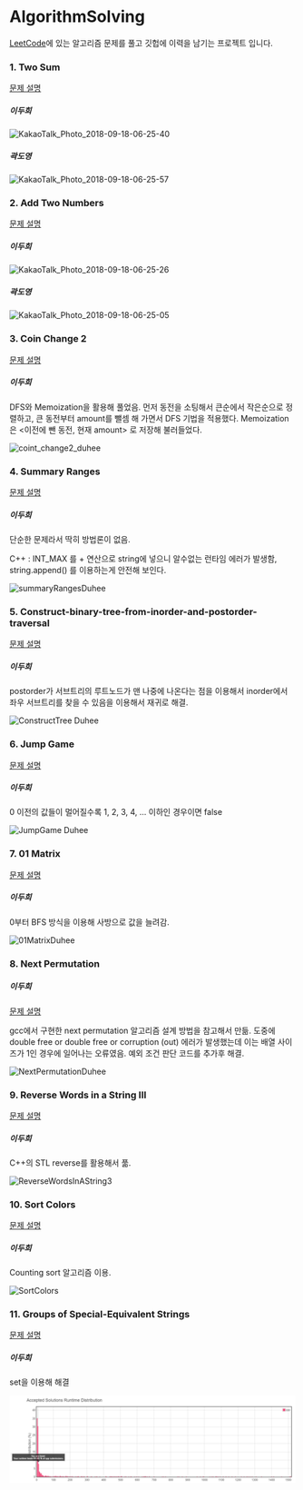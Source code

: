 # AlgorithmSolving

[LeetCode](https://leetcode.com/)에 있는 알고리즘 문제를 풀고 깃헙에 이력을 남기는 프로젝트 입니다.

### 1. Two Sum

[문제 설명](https://leetcode.com/problems/two-sum/description/)

##### 이두희

![KakaoTalk_Photo_2018-09-18-06-25-40](leetCode/1.Two_Sum/resource/KakaoTalk_Photo_2018-09-18-06-25-40.jpeg)

##### 곽도영

![KakaoTalk_Photo_2018-09-18-06-25-57](leetCode/1.Two_Sum/resource/KakaoTalk_Photo_2018-09-18-06-25-57.jpeg)

### 2. Add Two Numbers

[문제 설명](https://leetcode.com/problems/add-two-numbers/description/)


##### 이두희

![KakaoTalk_Photo_2018-09-18-06-25-26](leetCode/2.Add_Two_Numbers/resource/KakaoTalk_Photo_2018-09-18-06-25-26.png)

##### 곽도영

![KakaoTalk_Photo_2018-09-18-06-25-05](leetCode/2.Add_Two_Numbers/resource/KakaoTalk_Photo_2018-09-18-06-25-05.png)

### 3. Coin Change 2

[문제 설명](https://leetcode.com/problems/coin-change-2/description/)

##### 이두희

DFS와 Memoization을 활용해 풀었음.
먼저 동전을 소팅해서 큰순에서 작은순으로 정렬하고, 큰 동전부터 amount를 뺄셈 해 가면서 DFS 기법을 적용했다.
Memoization은 <이전에 뺀 동전, 현재 amount> 로 저장해 불러들었다.

![coint_change2_duhee](leetCode/3.Coin_Change_2/resource/duhee.png)

### 4. Summary Ranges

[문제 설명](https://leetcode.com/problems/summary-ranges/)

##### 이두희

단순한 문제라서 딱히 방법론이 없음.

C++ : INT_MAX 를 + 연산으로 string에 넣으니 알수없는 런타임 에러가 발생함, string.append() 를 이용하는게 안전해 보인다.

![summaryRangesDuhee](leetCode/4.Summary_Ranges/resource/duhee.png)

### 5. Construct-binary-tree-from-inorder-and-postorder-traversal

[문제 설명](https://leetcode.com/problems/construct-binary-tree-from-inorder-and-postorder-traversal/)

##### 이두희

postorder가 서브트리의 루트노드가 맨 나중에 나온다는 점을 이용해서 inorder에서 좌우 서브트리를 찾을 수 있음을 이용해서 재귀로 해결.

![ConstructTree Duhee](leetCode/5.Construct_Binary_Tree_from_order/resource/duhee.png)

### 6. Jump Game

[문제 설명](https://leetcode.com/problems/jump-game/)

##### 이두희

0 이전의 값들이 멀어질수록 1, 2, 3, 4, ... 이하인 경우이면 false

![JumpGame Duhee](leetCode/6.Jump_Game/resource/duhee.png)

### 7. 01 Matrix

[문제 설명](https://leetcode.com/problems/01-matrix/)

##### 이두희

0부터 BFS 방식을 이용해 사방으로 값을 늘려감. 

![01MatrixDuhee](leetCode/7.01_Matrix/resource/duhee.png)

### 8. Next Permutation

##### 이두희

[문제 설명](https://leetcode.com/problems/next-permutation/)

gcc에서 구현한 next permutation 알고리즘 설계 방법을 참고해서 만듦. 도중에 double free or double free or corruption (out) 에러가 발생했는데 이는 배열 사이즈가 1인 경우에 일어나는 오류였음. 예외 조건 판단 코드를 추가후 해결.

![NextPermutationDuhee](leetCode/8.Next_Permutation/resource/duhee.png)

### 9. Reverse Words in a String III

[문제 설명](https://leetcode.com/problems/reverse-words-in-a-string-iii/)

##### 이두희

C++의 STL reverse를 활용해서 풂.

![ReverseWordsInAString3](leetCode/9.Reverse_Words_in_a_String_III/resource/duhee.png)

### 10. Sort Colors

[문제 설명](https://leetcode.com/problems/sort-colors/)

##### 이두희

Counting sort 알고리즘 이용.

![SortColors](leetCode/10.Sort_Colors/resource/duhee.png)

### 11. Groups of Special-Equivalent Strings

[문제 설명](https://leetcode.com/problems/groups-of-special-equivalent-strings/)

##### 이두희

set을 이용해 해결

![gosesduhee](leetCode/011.Groups_of_Special-Equivalent_Strings/resource/duhee.png)
